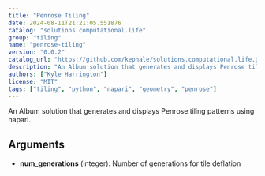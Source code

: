```yaml
---
title: "Penrose Tiling"
date: 2024-08-11T21:21:05.551876
catalog: "solutions.computational.life"
group: "tiling"
name: "penrose-tiling"
version: "0.0.2"
catalog_url: "https://github.com/kephale/solutions.computational.life.git"
description: "An Album solution that generates and displays Penrose tiling patterns using napari."
authors: ["Kyle Harrington"]
license: "MIT"
tags: ["tiling", "python", "napari", "geometry", "penrose"]
---
```


An Album solution that generates and displays Penrose tiling patterns using napari.

## Arguments

- **num_generations** (integer): Number of generations for tile deflation

